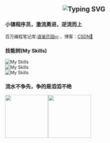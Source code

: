 <h2 align="center"> 
 <img src="https://readme-typing-svg.demolab.com?font=Righteous&size=32&duration=3000&pause=1000&color=8F7FD3DE&center=true&vCenter=true&repeat=false&width=435&lines=Hello!+I+am+Cool" alt="Typing SVG" />
</h2>

### 小镇程序员，激流勇进，逆流而上
百万编程笔记库:[语雀花园💤](https://www.yuque.com/icu0) 、博客：[CSDN💬](https://cool-icu.blog.csdn.net/)
### 技能树(My Skills)
![My Skills](https://skillicons.dev/icons?i=html,bootstrap,javascript,ts,vite,webpack,vue,react,redux,nodejs,nestjs,pinia,nuxtjs,nextjs) </br>
![My Skills](https://skillicons.dev/icons?i=java,maven,spring,mysql,redis,rabbitmq,nginx,kafka,docker,k8s,jenkins,elasticsearch,git,d3) </br>
![My Skills](https://skillicons.dev/icons?i=python,django,flask,anaconda,fastapi,php,laravel,lua,electron,express)

### 流水不争先，争的是滔滔不绝<br/>

<img align="" height="137px" src="https://github-readme-stats.vercel.app/api?username=cool-icu0&hide_title=true&hide_border=true&show_icons=true&include_all_commits=true&line_height=21&bg_color=0,EC6C6C,FFD479,FFFC79,73FA79&theme=graywhite&locale=cn" /><img align="" height="137px" src="https://github-readme-stats.vercel.app/api/top-langs/?username=cool-icu0&hide_title=true&hide_border=true&layout=compact&bg_color=0,73FA79,73FDFF,D783FF&theme=graywhite&locale=cn" />

